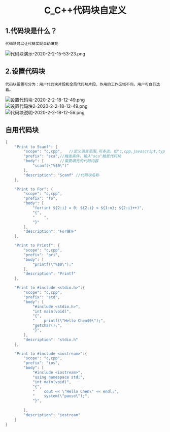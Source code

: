 # <p align="center">C_C++代码块自定义</p>

## 1.代码块是什么？

    代码块可以让代码实现自动填充

![代码块演示-2020-2-2-15-53-23.png](https://hello-chen-1300561671.cos.ap-chengdu.myqcloud.com/github_vscode/代码块演示-2020-2-2-15-53-23.png)

## 2.设置代码块

    代码块设置可分为：用户代码块片段和全局代码块片段，作用的工作区域不同，用户可自行选着。
![设置代码块-2020-2-2-18-12-49.png](https://hello-chen-1300561671.cos.ap-chengdu.myqcloud.com/github_vscode/设置代码块-2020-2-2-18-12-49.png)
![设置代码块2-2020-2-2-18-12-49.png](https://hello-chen-1300561671.cos.ap-chengdu.myqcloud.com/github_vscode/设置代码块2-2020-2-2-18-12-49.png)
![代码块说明-2020-2-2-18-12-56.png](https://hello-chen-1300561671.cos.ap-chengdu.myqcloud.com/github_vscode/代码块说明-2020-2-2-18-12-56.png)
## 自用代码块

```c
{
	"Print to Scanf": {
		"scope": "c,cpp",	//定义语言范围,可多选，如"c,cpp,javascript,typescript"
		"prefix": "sca",//触发条件，输入"sca"触发代码块
		"body": [		//需要填充的代码内容
			"scanf(\"%$0\")"
		],
		"description": "Scanf" //代码块名称
	},

	"Print to For": {
		"scope": "c,cpp",
		"prefix": "fo",
		"body": [
			"for(int ${2:i} = 0; ${2:i} < ${1:n}; ${2:i}++)",			
			"{",
			"    ",
			"}"			
		],
		"description": "For循环"
	},

	"Print to Printf": {
		"scope": "c,cpp",
		"prefix": "pri",
		"body": [
			"printf(\"%$0\");"
		],
		"description": "Printf"
	},

	"Print to #include <stdio.h>":{
		"scope": "c,cpp",
		"prefix": "std",
		"body": [
			"#include <stdio.h>",
			"int main(void)",
			"{",
			"    printf(\"Hello Chen$0\");",
			"getchar();",
			"}",	
		],
		"description": "stdio.h"
	},

	"Print to #include <iostream>":{
		"scope": "c,cpp",
		"prefix": "ios",
		"body": [
			"#include <iostream>",
			"using namespace std;",
			"int main(void)",
			"{",
			"    cout << \"Hello Chen\" << endl;",
			"    system(\"pause\");",
			"}",
				
		],
		"description": "iostream"
	}	
}
```
